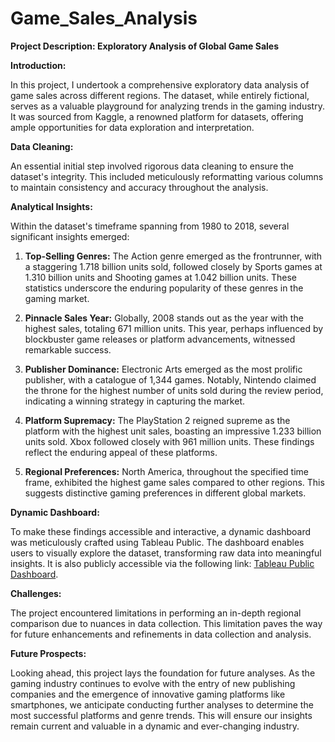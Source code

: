 # Game_Sales_Analysis


**Project Description: Exploratory Analysis of Global Game Sales**

**Introduction:**

In this project, I undertook a comprehensive exploratory data analysis of game sales across different regions. The dataset, while entirely fictional, serves as a valuable playground for analyzing trends in the gaming industry. It was sourced from Kaggle, a renowned platform for datasets, offering ample opportunities for data exploration and interpretation.

**Data Cleaning:**

An essential initial step involved rigorous data cleaning to ensure the dataset's integrity. This included meticulously reformatting various columns to maintain consistency and accuracy throughout the analysis.

**Analytical Insights:**

Within the dataset's timeframe spanning from 1980 to 2018, several significant insights emerged:

1. **Top-Selling Genres:** The Action genre emerged as the frontrunner, with a staggering 1.718 billion units sold, followed closely by Sports games at 1.310 billion units and Shooting games at 1.042 billion units. These statistics underscore the enduring popularity of these genres in the gaming market.

2. **Pinnacle Sales Year:** Globally, 2008 stands out as the year with the highest sales, totaling 671 million units. This year, perhaps influenced by blockbuster game releases or platform advancements, witnessed remarkable success.

3. **Publisher Dominance:** Electronic Arts emerged as the most prolific publisher, with a catalogue of 1,344 games. Notably, Nintendo claimed the throne for the highest number of units sold during the review period, indicating a winning strategy in capturing the market.

4. **Platform Supremacy:** The PlayStation 2 reigned supreme as the platform with the highest unit sales, boasting an impressive 1.233 billion units sold. Xbox followed closely with 961 million units. These findings reflect the enduring appeal of these platforms.

5. **Regional Preferences:** North America, throughout the specified time frame, exhibited the highest game sales compared to other regions. This suggests distinctive gaming preferences in different global markets.

**Dynamic Dashboard:**

To make these findings accessible and interactive, a dynamic dashboard was meticulously crafted using Tableau Public. The dashboard enables users to visually explore the dataset, transforming raw data into meaningful insights. It is also publicly accessible via the following link: [Tableau Public Dashboard](https://public.tableau.com/views/Book1WorkinProgress/Dashboard1?:language=en-GB&publish=yes&:display_count=n&:origin=viz_share_link).

**Challenges:**

The project encountered limitations in performing an in-depth regional comparison due to nuances in data collection. This limitation paves the way for future enhancements and refinements in data collection and analysis.

**Future Prospects:**

Looking ahead, this project lays the foundation for future analyses. As the gaming industry continues to evolve with the entry of new publishing companies and the emergence of innovative gaming platforms like smartphones, we anticipate conducting further analyses to determine the most successful platforms and genre trends. This will ensure our insights remain current and valuable in a dynamic and ever-changing industry.

